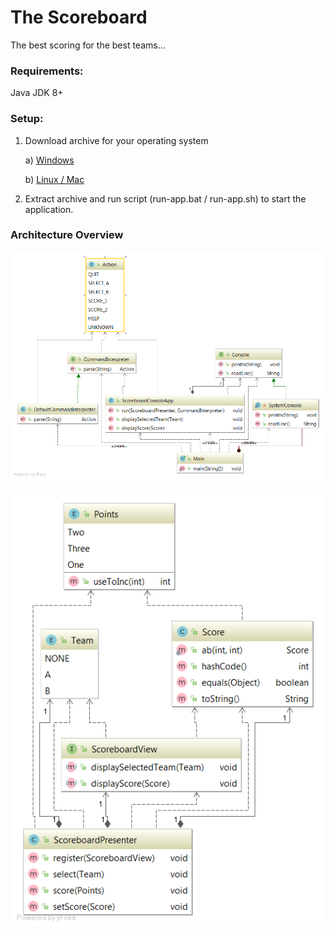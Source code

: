 # The Scoreboard

The best scoring for the best teams...

### Requirements:
Java JDK 8+

### Setup:
1. Download archive for your operating system

    a) [Windows](./windows.zip)  
    
    b) [Linux / Mac](./unix.zip)

3. Extract archive and run script (run-app.bat / run-app.sh) to start the application.


### Architecture Overview

![Console Architecture](console.png)

![Core Architecture](core.png)
